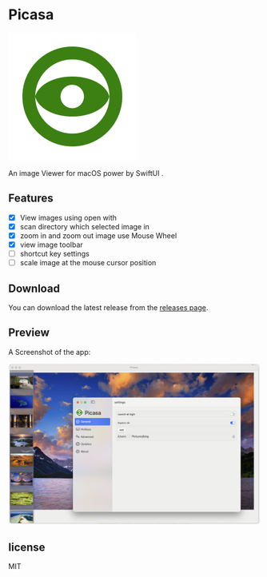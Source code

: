 # Picasa
![](./Picasa/Assets.xcassets/AppIcon.appiconset/icon_256x256.png)

An image Viewer for macOS power by SwiftUI .


## Features
- [x] View images using open with 
- [x] scan directory which selected image in
- [x] zoom in and zoom out image use Mouse Wheel
- [x] view image toolbar
- [ ] shortcut key settings
- [ ] scale image at the mouse cursor position

## Download

You can download the latest release from the [releases page](https://github.com/wflixu/Picasa/releases).

## Preview

A Screenshot of the app:

![](./images/preview.png)

## license


MIT
